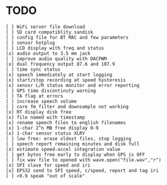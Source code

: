 # TODO

    [ ] WiFi server file download
    [ ] SD card compatiblity sandisk
    [ ] config file for BT MAC and few parameters
    [ ] sensor hotplug
    [ ] LCD display with freq and status
    [x] audio output to 3.5 mm jack
    [ ] improve audio quality with DACPWM
    [x] dual frequency output 87.6 and 107.9
    [ ] time sync status
    [x] speech immediately at start logging
    [x] start/stop recording at speed hysteresis
    [x] sensor L/R status monitor and error reporting
    [ ] GPS time discontinuty warning
    [ ] TA flag at errors
    [ ] increase speech volume
    [ ] core fm filter and downsample not working
    [x] RT display disk free
    [x] file named with timestamp
    [x] rename speech files to english filenames
    [x] 1-char 2^n MB free display 0-9
    [x] 1-char sensor status XLRY
    [ ] low free: erase oldest files, stop logging
    [ ] speech report remaining minutes and disk full
    [x] estimate speed-accel integration value
    [ ] get bytes free early to display when GPS is OFF
    [ ] fix wav file to opened with wave.open("file.wav","r")
    [x] SPI slave for speed and iri
    [x] EPS32 send to SPI speed, c/speed, report and tag iri
    [ ] >9.9 speak "out of scale"
